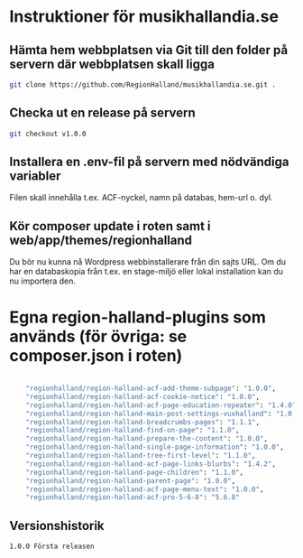 # Instruktioner för musikhallandia.se


## Hämta hem webbplatsen via Git till den folder på servern där webbplatsen skall ligga

```sh
git clone https://github.com/RegionHalland/musikhallandia.se.git .
```

## Checka ut en release på servern

```sh
git checkout v1.0.0
```

## Installera en .env-fil på servern med nödvändiga variabler
Filen skall innehålla t.ex. ACF-nyckel, namn på databas, hem-url o. dyl. 

## Kör composer update i roten samt i web/app/themes/regionhalland
Du bör nu kunna nå Wordpress webbinstallerare från din sajts URL. Om du har en databaskopia från t.ex. en stage-miljö eller lokal installation kan du nu importera den. 


# Egna region-halland-plugins som används (för övriga: se composer.json i roten)

```sh
    
    "regionhalland/region-halland-acf-add-theme-subpage": "1.0.0",
    "regionhalland/region-halland-acf-cookie-notice": "1.0.0",
    "regionhalland/region-halland-acf-page-education-repeater": "1.4.0",
    "regionhalland/region-halland-main-post-settings-vuxhalland": "1.0.1",
    "regionhalland/region-halland-breadcrumbs-pages": "1.1.1",
    "regionhalland/region-halland-find-on-page": "1.1.0",
    "regionhalland/region-halland-prepare-the-content": "1.0.0",
    "regionhalland/region-halland-single-page-information": "1.0.0",
    "regionhalland/region-halland-tree-first-level": "1.1.0",
    "regionhalland/region-halland-acf-page-links-blurbs": "1.4.2",
    "regionhalland/region-halland-page-children": "1.1.0",
    "regionhalland/region-halland-parent-page": "1.0.0",
    "regionhalland/region-halland-acf-page-menu-text": "1.0.0",
    "regionhalland/region-halland-acf-pro-5-6-8": "5.6.8"
  ```
    
## Versionshistorik
    
    1.0.0 Första releasen
